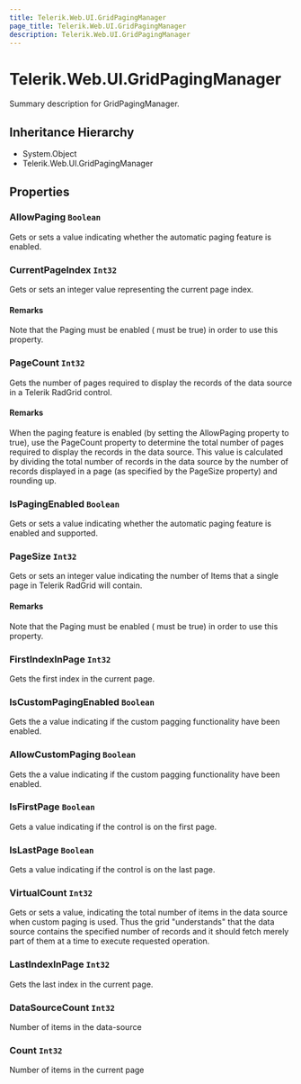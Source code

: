 ```yaml
---
title: Telerik.Web.UI.GridPagingManager
page_title: Telerik.Web.UI.GridPagingManager
description: Telerik.Web.UI.GridPagingManager
---
```


# Telerik.Web.UI.GridPagingManager

Summary description for GridPagingManager.

## Inheritance Hierarchy

* System.Object
* Telerik.Web.UI.GridPagingManager

## Properties

###  AllowPaging `Boolean`

Gets or sets a value indicating whether the automatic paging feature is
            enabled.

###  CurrentPageIndex `Int32`

Gets or sets an integer value representing the current page index.

#### Remarks
Note that the Paging must be enabled ( must
                be true) in order to use this property.

###  PageCount `Int32`

Gets the number of pages required to display the records of the data source
                in a Telerik RadGrid control.

#### Remarks
When the paging feature is enabled (by setting the AllowPaging property to true),
            use the PageCount property to determine the total number of pages required to display
            the records in the data source. This value is calculated by dividing the total number
            of records in the data source by the number of records displayed in a page (as
            specified by the PageSize property) and rounding up.

###  IsPagingEnabled `Boolean`

Gets or sets a value indicating whether the automatic paging feature is
            enabled and supported.

###  PageSize `Int32`

Gets or sets an integer value indicating the number of Items that a single page
            in Telerik RadGrid will contain.

#### Remarks
Note that the Paging must be enabled ( must
                be true) in order to use this property.

###  FirstIndexInPage `Int32`

Gets the first index in the current page.

###  IsCustomPagingEnabled `Boolean`

Gets the a value indicating if the custom pagging functionality have been enabled.

###  AllowCustomPaging `Boolean`

Gets the a value indicating if the custom pagging functionality have been enabled.

###  IsFirstPage `Boolean`

Gets a value indicating if the control is on the first page.

###  IsLastPage `Boolean`

Gets a value indicating if the control is on the last page.

###  VirtualCount `Int32`

Gets or sets a value, indicating the total number of items in the data source
            when custom paging is used. Thus the grid "understands" that the data source contains
            the specified number of records and it should fetch merely part of them at a time to
            execute requested operation.

###  LastIndexInPage `Int32`

Gets the last index in the current page.

###  DataSourceCount `Int32`

Number of items in the data-source

###  Count `Int32`

Number of items in the current page

